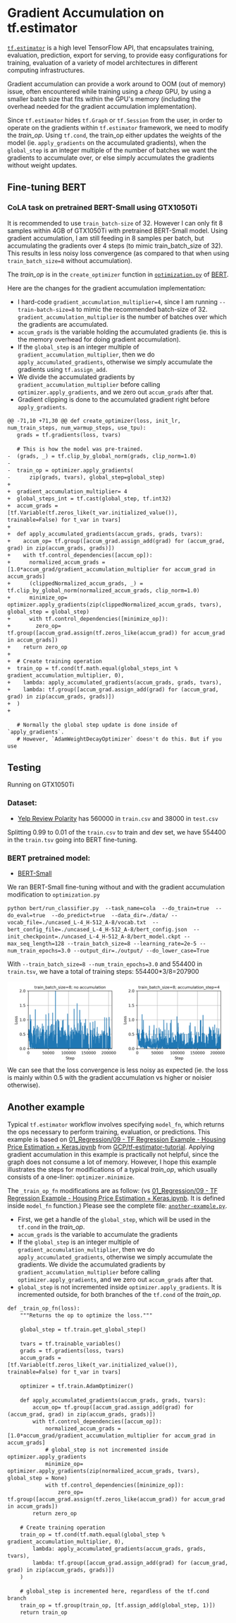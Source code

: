 # Gradient Accumulation on tf.estimator

[`tf.estimator`](https://www.tensorflow.org/guide/estimator) is a high level TensorFlow API, that encapsulates training, evaluation, prediction, export for serving, to provide easy configurations for training, evaluation of a variety of model architectures in different computing infrastructures.

Gradient accumulation can provide a work around to OOM (out of memory) issue, often encountered while training using a *cheap* GPU, by using a smaller batch size that fits within the GPU's memory (including the overhead needed for the gradient accumulation implementation).

Since `tf.estimator` hides `tf.Graph` or `tf.Session` from the user, in order to operate on the gradients within `tf.estimator` framework, we need to modify the *train_op*. Using `tf.cond`, the train_op either updates the weights of the model (ie. `apply_gradients` on the accumulated gradients), when the `global_step` is an integer multiple of the number of batches we want the gradients to accumulate over, or else simply accumulates the gradients without weight updates.

## Fine-tuning BERT
### CoLA task on pretrained BERT-Small using GTX1050Ti

It is recommended to use `train_batch-size` of 32. However I can only fit 8 samples within 4GB of GTX1050Ti with pretrained BERT-Small model. Using gradient accumulation, I am still feeding in 8 samples per batch, but accumulating the gradients over 4 steps (to mimic train_batch_size of 32). This results in less noisy loss convergence (as compared to that when using `train_batch_size=8` without accumulation).

The *train_op* is in the `create_optimizer` function in [`optimization.py`](https://github.com/google-research/bert/blob/eedf5716ce1268e56f0a50264a88cafad334ac61/optimization.py) of [BERT](https://github.com/google-research/bert/commit/eedf5716ce1268e56f0a50264a88cafad334ac61).

Here are the changes for the gradient accumulation implementation:
* I hard-code `gradient_accumulation_multiplier=4`, since I am running `--train-batch-size=8` to mimic the recommended batch-size of 32. `gradient_accumulation_multiplier` is the number of batches over which the gradients are accumulated.
* `accum_grads` is the variable holding the accumulated gradients (ie. this is the memory overhead for doing gradient accumulation).
* If the `global_step` is an integer multiple of `gradient_accumulation_multiplier`, then we do `apply_accumulated_gradients`, otherwise we simply accumulate the gradients using `tf.assign_add`.
* We divide the accumulated gradients by `gradient_accumulation_multiplier` before calling `optimizer.apply_gradients`, and we zero out `accum_grads` after that.
* Gradient clipping is done to the accumulated gradient right before `apply_gradients`.


```
@@ -71,10 +71,30 @@ def create_optimizer(loss, init_lr, num_train_steps, num_warmup_steps, use_tpu):
   grads = tf.gradients(loss, tvars)
 
   # This is how the model was pre-trained.
-  (grads, _) = tf.clip_by_global_norm(grads, clip_norm=1.0)
-
-  train_op = optimizer.apply_gradients(
-      zip(grads, tvars), global_step=global_step)
+
+  gradient_accumulation_multiplier= 4
+  global_steps_int = tf.cast(global_step, tf.int32)
+  accum_grads = [tf.Variable(tf.zeros_like(t_var.initialized_value()), trainable=False) for t_var in tvars]
+
+  def apply_accumulated_gradients(accum_grads, grads, tvars):
+    accum_op= tf.group([accum_grad.assign_add(grad) for (accum_grad, grad) in zip(accum_grads, grads)])
+    with tf.control_dependencies([accum_op]):
+      normalized_accum_grads = [1.0*accum_grad/gradient_accumulation_multiplier for accum_grad in accum_grads]
+      (clippedNormalized_accum_grads, _) = tf.clip_by_global_norm(normalized_accum_grads, clip_norm=1.0)
+      minimize_op= optimizer.apply_gradients(zip(clippedNormalized_accum_grads, tvars), global_step = global_step)
+      with tf.control_dependencies([minimize_op]):
+        zero_op= tf.group([accum_grad.assign(tf.zeros_like(accum_grad)) for accum_grad in accum_grads])
+    return zero_op
+
+  # Create training operation
+  train_op = tf.cond(tf.math.equal(global_steps_int % gradient_accumulation_multiplier, 0),
+    lambda: apply_accumulated_gradients(accum_grads, grads, tvars),
+    lambda: tf.group([accum_grad.assign_add(grad) for (accum_grad, grad) in zip(accum_grads, grads)])
+  )
+
 
   # Normally the global step update is done inside of `apply_gradients`.
   # However, `AdamWeightDecayOptimizer` doesn't do this. But if you use
```

## Testing
Running on GTX1050Ti
### Dataset:
* [Yelp Review Polarity](https://www.tensorflow.org/datasets/catalog/yelp_polarity_reviews) has 560000 in `train.csv` and 38000 in `test.csv`

Splitting 0.99 to 0.01 of the `train.csv` to train and dev set, we have 554400 in the `train.tsv` going into BERT fine-tuning.

### BERT pretrained model:
* [BERT-Small](https://storage.googleapis.com/bert_models/2020_02_20/uncased_L-4_H-512_A-8.zip)

 We ran BERT-Small fine-tuning without and with the gradient accumulation modification to `optimization.py`

```
python bert/run_classifier.py  --task_name=cola  --do_train=true  --do_eval=true  --do_predict=true  --data_dir=./data/ --vocab_file=./uncased_L-4_H-512_A-8/vocab.txt  --bert_config_file=./uncased_L-4_H-512_A-8/bert_config.json  --init_checkpoint=./uncased_L-4_H-512_A-8/bert_model.ckpt --max_seq_length=128 --train_batch_size=8 --learning_rate=2e-5 --num_train_epochs=3.0 --output_dir=./output/ --do_lower_case=True
```

With `--train_batch_size=8 --num_train_epochs=3.0` and 554400 in `train.tsv`, we have a total of training steps: 554400*3/8=207900

![Loss convergence without and with gradient accumulation](Loss_Step.png)
We can see that the loss convergence is less noisy as expected (ie. the loss is mainly within 0.5 with the gradient accumulation vs higher or noisier otherwise).

## Another example
Typical `tf.estimator` workflow involves specifying `model_fn`, which returns the ops necessary to perform training, evaluation, or predictions. This example is based on [01_Regression/09 - TF Regression Example - Housing Price Estimation + Keras.ipynb](https://github.com/GoogleCloudPlatform/tf-estimator-tutorials/blob/ed1d56c08606478f012c67ef9a1fd78d90938512/01_Regression/09%20-%20TF%20Regression%20Example%20-%20Housing%20Price%20Estimation%20%2B%20Keras.ipynb) from [GCP/tf-estimator-tutorial](https://github.com/GoogleCloudPlatform/tf-estimator-tutorials/commit/ed1d56c08606478f012c67ef9a1fd78d90938512). Applying gradient accumulation in this example is practically not helpful, since the graph does not consume a lot of memory. However, I hope this example illustrates the steps for modifications of a typical *train_op*, which usually consists of a one-liner: `optimizer.minimize`.

The `_train_op_fn` modifications are as follow: (vs [01_Regression/09 - TF Regression Example - Housing Price Estimation + Keras.ipynb](https://github.com/GoogleCloudPlatform/tf-estimator-tutorials/blob/ed1d56c08606478f012c67ef9a1fd78d90938512/01_Regression/09%20-%20TF%20Regression%20Example%20-%20Housing%20Price%20Estimation%20%2B%20Keras.ipynb).  It is defined inside `model_fn` function.) Please see the complete file: [`another-example.py`](another-example.py).

* First, we get a handle of the `global_step`, which will be used in the `tf.cond` in the *train_op*. 
* `accum_grads` is the variable to accumulate the gradients
* If the `global_step` is an integer multiple of `gradient_accumulation_multiplier`, then we do `apply_accumulated_gradients`, otherwise we simply accumulate the gradients. We divide the accumulated gradients by `gradient_accumulation_multiplier` before calling `optimizer.apply_gradients`, and we zero out `accum_grads` after that.
* `global_step` is not incremented inside `optimizer.apply_gradients`. It is incremented outside, for both branches of the `tf.cond` of the *train_op*.


```
def _train_op_fn(loss):
    """Returns the op to optimize the loss."""

    global_step = tf.train.get_global_step()

    tvars = tf.trainable_variables()
    grads = tf.gradients(loss, tvars)
    accum_grads = [tf.Variable(tf.zeros_like(t_var.initialized_value()), trainable=False) for t_var in tvars]

    optimizer = tf.train.AdamOptimizer()

    def apply_accumulated_gradients(accum_grads, grads, tvars):
        accum_op= tf.group([accum_grad.assign_add(grad) for (accum_grad, grad) in zip(accum_grads, grads)])
        with tf.control_dependencies([accum_op]):
            normalized_accum_grads = [1.0*accum_grad/gradient_accumulation_multiplier for accum_grad in accum_grads]
            # global_step is not incremented inside optimizer.apply_gradients
            minimize_op= optimizer.apply_gradients(zip(normalized_accum_grads, tvars), global_step = None)
            with tf.control_dependencies([minimize_op]):
                zero_op= tf.group([accum_grad.assign(tf.zeros_like(accum_grad)) for accum_grad in accum_grads])
        return zero_op

    # Create training operation
    train_op = tf.cond(tf.math.equal(global_step % gradient_accumulation_multiplier, 0),
        lambda: apply_accumulated_gradients(accum_grads, grads, tvars),
        lambda: tf.group([accum_grad.assign_add(grad) for (accum_grad, grad) in zip(accum_grads, grads)])
    )

    # global_step is incremented here, regardless of the tf.cond branch
    train_op = tf.group(train_op, [tf.assign_add(global_step, 1)])
    return train_op
```
